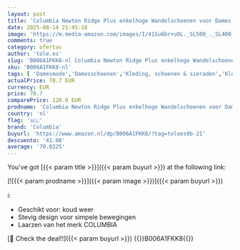 ```yaml
---
layout: post
title: 'Columbia Newton Ridge Plus enkelhoge Wandelschoenen voor Dames  Bruin  Cordovan/Crown Jewel   39.5 EU'
date: 2025-08-14 21:45:18
image: 'https://m.media-amazon.com/images/I/41Su6br+uOL._SL500_._SL400_.jpg'
comments: true
category: ofertas
author: 'tole.es'
slug: 'B006A1FKK8-nl Columbia Newton Ridge Plus enkelhoge Wandelschoenen voor...'
sku: 'B006A1FKK8-nl'
tags: [ 'Damesmode','Damesschoenen','Kleding, schoenen & sieraden','Kleding, schoenen en sieraden','Trainings- & outdoorschoenen dames','Trekking- & hikingschoeisel dames','Wandelschoenen dames','columbia','🇳🇱', ]
actualPrice: 70.7 EUR
currency: EUR
price: 70.7
comparePrice: 120.0 EUR
prodname: 'Columbia Newton Ridge Plus enkelhoge Wandelschoenen voor Dames  Bruin  Cordovan/Crown Jewel   39.5 EU'
country: 'nl'
flag: '🇳🇱'
brand: 'Columbia'
buyurl: 'https://www.amazon.nl/dp/B006A1FKK8/?tag=tolees0b-21'
descuento: '41.08'
average: '70.0225'
---
```


You've got [{{< param title >}}]({{< param buyurl >}}) at the following link:

[![{{< param prodname >}}]({{< param image >}})]({{< param buyurl >}})

ℹ️:

- Geschikt voor: koud weer
- Stevig design voor simpele bewegingen
- Laarzen van het merk COLUMBIA

[🛒 Check the deal!!]({{< param buyurl >}})
{{<world>}}B006A1FKK8{{</world>}}
